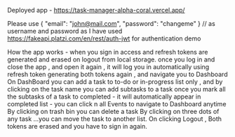 Deployed app - https://task-manager-alpha-coral.vercel.app/

Please use
{
  "email": "john@mail.com",
  "password": "changeme"
} 
// as username and password as I have used https://fakeapi.platzi.com/en/rest/auth-jwt for authentication demo

How the app works - 
when you sign in access and refresh tokens are generated and erased on logout from local storage.
once you log in and close the app , and open it again , it will log you in automatically using refresh token generating both tokens again , and navigate you to Dashboard
On DashBoard you can add a task to to-do or in-progress list only , and by clicking on the task name you can add subtasks to a task 
once you mark all the subtasks of a task to completed - it will automatically appear in completed list - you can click n all Events to navigate to Dashboard anytime
By clicking on trash bin you can delete a task
By clicking on three dots of any task ...you can move the task to another list.
On clicking Logout , Both tokens are erased and you have to sign in again.
